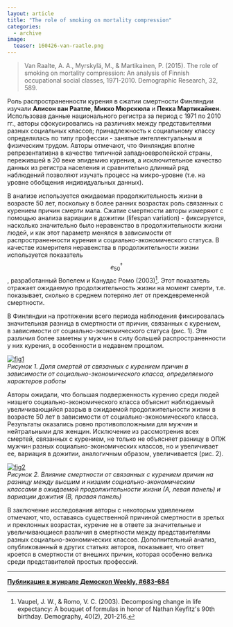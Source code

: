 ```yaml
---
layout: article
title: "The role of smoking on mortality compression"
categories: 
  - archive
image:
  teaser: 160426-van-raatle.png
---
```


> Van Raalte, A. A., Myrskylä, M., & Martikainen, P. (2015). The role of smoking on mortality compression: An analysis of Finnish occupational social classes, 1971-2010. Demographic Research, 32, 589.

Роль распространенности курения в сжатии смертности Финляндии изучали **Алисон ван Раатле**, **Микко Мюрскюла** и **Пекка Мартикайнен**. Использовав данные национального регистра за период с 1971 по 2010 гг., авторы сфокусировались на различиях между представителями разных социальных классов; принадлежность к социальному классу определялась по типу профессии - занятые интеллектуальным и физическим трудом. Авторы отмечают, что Финляндия вполне репрезентативна в качестве типичной западноевропейской страны, пережившей в 20 веке эпидемию курения, а исключительное качество данных из регистра населения и сравнительно длинный ряд наблюдений позволяют изучать процесс на микро-уровне (т.е. на уровне обобщения индивидуальных данных).

В анализе используется ожидаемая продолжительность жизни в возрасте 50 лет, поскольку в более ранних возрастах роль связанных с курением причин смерти мала. Сжатие смертности авторы измеряют с помощью анализа вариации в дожитии (lifespan variation) - фиксируется, насколько значительно было неравенство в продолжительности жизни людей, и как этот параметр менялся в зависимости от распространенности курения и социально-экономического статуса. В качестве измерителя неравенства в продолжительности жизни используется показатель $$e^\dagger_{50}$$, разработанный Вопелем и Канудас Ромо (2003)[^1]. Этот показатель отражает ожидаемую продолжительность жизни на момент смерти, т.е. показывает, сколько в среднем потеряно лет от преждевременной смертности.

В Финляндии на протяжении всего периода наблюдения фиксировалась значительная разница в смертности от причин, связанных с курением, в зависимости от социально-экономического статуса (рис. 1). Эти различия более заметны у мужчин в силу большей распространенности у них курения, в особенности в недавнем прошлом.

[![fig1][f1]][f1]  
*Рисунок 1. Доля смертей от связанных с курением причин в зависимости от социально-экономического класса, определяемого характеров работы*

Авторы ожидали, что большая подверженность курению среди людей низшего социально-экономического класса объяснит наблюдаемый увеличивающийся разрыв в ожидаемой продолжительности жизни в возрасте 50 лет в зависимости от социально-экономического класса. Результаты оказались ровно противоположными для мужчин и нейтральными для женщин. Исключение из рассмотрения всех смертей, связанных с курением, не только не объясняет разницу в ОПЖ мужчин разных социально-экономических классов, но и увеличивает ее, вариация в дожитии, аналогичным образом, увеличивается (рис. 2).

[![fig2][f2]][f2]  
*Рисунок 2. Влияние смертности от связанных с курением причин на разницу между высшим и низшим социально-экономическим классами в ожидаемой продолжительности жизни (А, левая панель) и вариации дожития (В, правая панель)*

В заключение исследования авторы с некоторым удивлением отмечают, что, оставаясь существенной причиной смертности в зрелых и преклонных возрастах, курение не в ответе за значительные и увеличивающиеся различия в смертности между представителями разных социально-экономических классов. Дополнительный анализ, опубликованный в других статьях авторов, показывает, что ответ кроется в смертности от внешних причин, которая особенно велика среди представителей простых профессий.


[f1]: /dem-digest/images/2016/683-fig-07.png
[f2]: /dem-digest/images/2016/683-fig-08.png

[^1]: Vaupel, J. W., & Romo, V. C. (2003). Decomposing change in life expectancy: A bouquet of formulas in honor of Nathan Keyfitz's 90th birthday. Demography, 40(2), 201-216.


***
**[Публикация в жунрале Демоскоп Weekly, #683-684](http://demoscope.ru/weekly/2016/0683/digest03.php)**